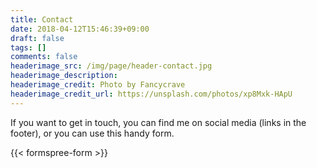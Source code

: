 ```yaml
---
title: Contact
date: 2018-04-12T15:46:39+09:00
draft: false
tags: []
comments: false
headerimage_src: /img/page/header-contact.jpg
headerimage_description:
headerimage_credit: Photo by Fancycrave
headerimage_credit_url: https://unsplash.com/photos/xp8Mxk-HApU
---
```


If you want to get in touch, you can find me on social media (links in the footer), or you can use this handy form.<!--more-->

{{< formspree-form >}}

